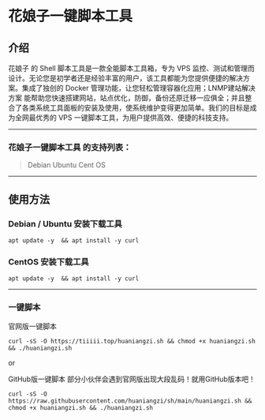 # 花娘子一键脚本工具

## 介绍

花娘子 的 Shell 脚本工具是一款全能脚本工具箱，专为 VPS 监控、测试和管理而设计。无论您是初学者还是经验丰富的用户，该工具都能为您提供便捷的解决方案。集成了独创的 Docker 管理功能，让您轻松管理容器化应用；LNMP建站解决方案 能帮助您快速搭建网站，站点优化，防御，备份还原迁移一应俱全；并且整合了各类系统工具面板的安装及使用，使系统维护变得更加简单。我们的目标是成为全网最优秀的 VPS 一键脚本工具，为用户提供高效、便捷的科技支持。

------

### 花娘子一键脚本工具 的支持列表：

> Debian Ubuntu Cent OS

------

## 使用方法

### Debian / Ubuntu 安装下载工具

```
apt update -y  && apt install -y curl
```



### CentOS 安装下载工具

```
apt update -y  && apt install -y curl
```



------

### 一键脚本
官网版一键脚本

```
curl -sS -O https://tiiiii.top/huaniangzi.sh && chmod +x huaniangzi.sh && ./huaniangzi.sh
```

or

GitHub版一键脚本 部分小伙伴会遇到官网版出现大段乱码！就用GitHub版本吧！
```
curl -sS -O https://raw.githubusercontent.com/huaniangzi/sh/main/huaniangzi.sh && chmod +x huaniangzi.sh && ./huaniangzi.sh
```
